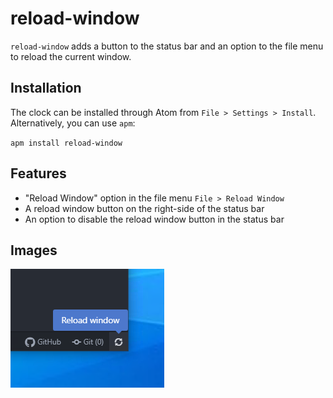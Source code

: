 # reload-window
`reload-window` adds a button to the status bar and an option to the file menu to reload the current window.

## Installation
The clock can be installed through Atom from `File > Settings > Install`. Alternatively, you can use `apm`:

`apm install reload-window`

## Features
* "Reload Window" option in the file menu `File > Reload Window`
* A reload window button on the right-side of the status bar
* An option to disable the reload window button in the status bar

## Images
![preview](media/preview.png)